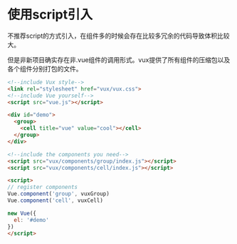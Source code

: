 # 使用script引入

不推荐script的方式引入，在组件多的时候会存在比较多冗余的代码导致体积比较大。

但是非新项目确实存在非.vue组件的调用形式。vux提供了所有组件的压缩包以及各个组件分别打包的文件。

``` html
<!--include Vux style-->
<link rel="stylesheet" href="vux/vux.css">
<!--include Vue yourself-->
<script src="vue.js"></script>

<div id="demo">
  <group>
    <cell title="vue" value="cool"></cell>
  </group>
</div>

<!--include the components you need-->
<script src="vux/components/group/index.js"></script>
<script src="vux/components/cell/index.js"></script>

<script>
// register components
Vue.component('group', vuxGroup)
Vue.component('cell', vuxCell)

new Vue({
  el: '#demo'
})
</script>
```